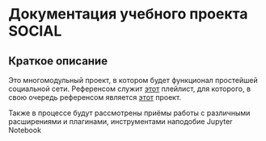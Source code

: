 # Документация учебного проекта SOCIAL

## Краткое описание

Это многомодульный проект, в котором будет функционал простейшей социальной сети. Референсом служит [этот](https://www.youtube.com/playlist?list=PLuZJ9n46uMzXVj9JEjULImuBKRVKKS9To) плейлист, для которого, в свою очередь референсом является [этот](https://github.com/DK-Nguyen/django-social-network) проект.

Также в процессе будут рассмотрены приёмы работы с различными расширениями и плагинами, инструментами наподобие Jupyter Notebook
